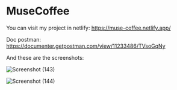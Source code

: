 # MuseCoffee
You can visit my project in netlify: 
https://muse-coffee.netlify.app/

Doc postman:
https://documenter.getpostman.com/view/11233486/TVsoGqNy

And these are the screenshots:

![Screenshot (143)](https://user-images.githubusercontent.com/53890286/101334494-890f2900-38aa-11eb-9855-3bba15713d32.png)

![Screenshot (144)](https://user-images.githubusercontent.com/53890286/101334505-8d3b4680-38aa-11eb-809f-9c8e484713c4.png)